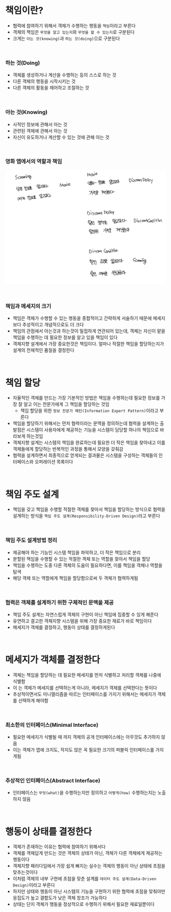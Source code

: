 # 책임이란?

- 협력에 참여하기 위해서 객체가 수행하는 행동을 `책임`이라고 부른다
- 객체의 책임은 `무엇을 알고 있는지`와 `무엇을 할 수 있는지`로 구분된다
- 크게는 `아는 것(knowing)`과 `하는 것(doing)`으로 구분된다

<br>

### 하는 것(Doing)

- 객체를 생성하거나 계산을 수행하는 등의 스스로 하는 것
- 다른 객체의 행동을 시작시키는 것
- 다른 객체의 활동을 제어하고 조절하는 것

<br>

### 아는 것(Knowing)

- 사적인 정보에 관해서 아는 것
- 관련된 객체에 관해서 아는 것
- 자신이 유도하거나 계산할 수 있는 것에 관해 아는 것

<br>

### 영화 앱에서의 역할과 책임

![alt text](image.png)

<br>

### 책임과 메세지의 크기

- 책임은 객체가 수행할 수 있는 행동을 종합적이고 간략하게 서술하기 때문에 메세지보다 추성적이고 개념적으로도 더 크다
- 책임의 관점에서 아는것과 하는것이 밀접하게 연관되어 있는데, 객체는 자신이 맡을 책임을 수행하는 데 필요한 정보를 알고 있을 책임이 있다
- 객체지향 설계에서 가장 중요한것은 책임이다. 얼마나 적절한 책임을 할당하는지가 설계의 전체적인 품질을 결정한다

<br>

# 책임 할당

- 자율적인 객체를 만드는 가장 기본적인 방법은 책임을 수행하는데 필요한 정보를 가장 잘 알고 이는 전문가에게 그 책임을 할당하는 것임
  - 책임 할당을 위한 `정보 전문가 패턴(Information Expert Pattern)`이라고 부른다
- 책임을 할당하기 위해서는 먼저 협력이라는 문맥을 정의하는데 협력을 설계하는 출발점은 시스템이 사용자에게 제공하는 기능을 시스템이 담당할 하나의 책임으로 바라보게 하는것임
- 객체지향 설계는 시스템의 책임을 완료하는데 필요한 더 작은 책임을 찾아내고 이를 객체들에게 할당하는 반복적인 과정을 통해서 모양을 갖춰감
- 협력을 설계하면서 최종적으로 얻게되는 결과물은 시스템을 구성하는 객체들의 인터페이스와 오퍼레이션 목록이다

<br>

# 책임 주도 설계

- 책임을 갖고 책임을 수행할 적절한 객체를 찾아서 책임을 할당하는 방식으로 협력을 설계하는 방식을 `책임 주도 설계(Responsibility-Driven Design)`라고 부른다

<br>

### 책임 주도 설계방법 정리

- 제공해야 하는 기능인 시스템 책임을 파악하고, 더 작은 책임으로 분리
- 분할된 책임을 수행할 수 있는 적절한 객체 또는 역할을 찾아서 책임을 할당
- 책임을 수행하는 도중 다른 객체의 도움이 필요하다면, 이를 책임을 객체나 역할을 탐색
- 해당 객체 또는 역할에게 책임을 할당함으로써 두 객체가 협력하게됨

<br>

### 협력은 객체를 설계하기 위한 구체적인 문맥을 제공

- 책임 주도 설계는 자연스럽게 객체의 구현이 아닌 책임에 집중할 수 있게 해준다
- 유연하고 결고한 객체지향 시스템을 위해 가장 중요한 재료가 바로 책임이다
- 메세지가 객체를 결정하고, 행동이 상태를 결정하게된다

<br>

# 메세지가 객체를 결정한다

- 객체는 책임을 할당하는 데 필요한 메세지를 먼저 식별하고 처리할 객체를 나중에 식별함
- 이 는 객체가 메세지를 선택하는게 아니라, 메세지가 객체를 선택한다는 뜻이다
- 추상적이면서도 미니멀리즘을 따르는 인터페이스를 가지기 위해서는 메세지가 객체를 선택하게 해야함

<br>

### 최소한의 인터페이스(Minimal Interface)

- 필요한 메세지가 식별될 때 까지 객체의 공개 인터페이스에는 아무것도 추가하지 않음
- 이는 객체가 앱에 크지도, 작지도 않은 꼭 필요한 크기의 퍼블릭 인터페이스를 가지게됨

<br>

### 추상적인 인터페이스(Abstract Interface)

- 인터페이스는 `무엇(what)`을 수행하는지만 정의하고 `어떻게(how)` 수행하는지는 노출하지 않음

<br>

# 행동이 상태를 결정한다

- 객체가 존재하는 이유는 협력에 참여하기 위해서다
- 객체를 객체답게 만드는 것은 객체의 상태가 아닌, 객체가 다른 객체에게 제공하는 행동이다
- 객체지향 패러다임에서 가장 쉽게 빠지는 실수는 객체의 행동이 아닌 상태에 초점을 맞추는것이다
- 이처럼 객체의 내부 구현에 초점을 맞춘 설계를 `데이터 주도 설계(Data-Driven Design)`이라고 부른다
- 하지만 상태와 행동이 아닌 시스템의 기능을 구현하기 위한 협력에 초점을 맞춰야만 응집도가 높고 결합도가 낮은 객체 창조가 가능하다
- 상태는 단지 객체가 행동을 정상적으로 수행하기 위해서 필요한 재료일뿐이다
